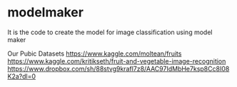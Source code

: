 # modelmaker
It is the code to create the model for image classification using model maker 

Our Pubic Datasets
https://www.kaggle.com/moltean/fruits
https://www.kaggle.com/kritikseth/fruit-and-vegetable-image-recognition
https://www.dropbox.com/sh/88stvg9krafl7z8/AAC97IdMbHe7ksp8Cc8I08K2a?dl=0

